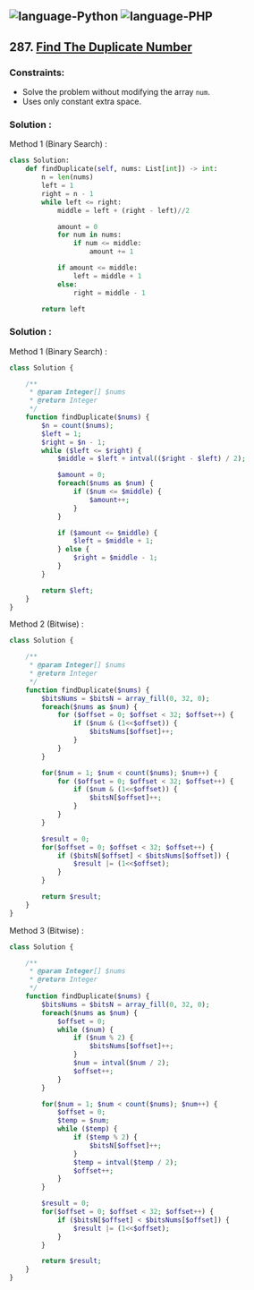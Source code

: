 ![language-Python](https://img.shields.io/badge/Python-ffd43b?style=for-the-badge&logo=PYTHON)
![language-PHP](https://img.shields.io/badge/PHP-acb1f9?style=for-the-badge&logo=PHP)
---

## 287. [Find The Duplicate Number](https://leetcode.com/problems/find-the-duplicate-number)

### Constraints:

- Solve the problem without modifying the array `num`.
- Uses only constant extra space.

### Solution :

Method 1 (Binary Search) :
```python
class Solution:
    def findDuplicate(self, nums: List[int]) -> int:
        n = len(nums)
        left = 1
        right = n - 1
        while left <= right:
            middle = left + (right - left)//2

            amount = 0
            for num in nums:
                if num <= middle:
                    amount += 1

            if amount <= middle:
                left = middle + 1
            else:
                right = middle - 1

        return left
```

### Solution :

Method 1 (Binary Search) :
```php
class Solution {

    /**
     * @param Integer[] $nums
     * @return Integer
     */
    function findDuplicate($nums) {
        $n = count($nums);
        $left = 1;
        $right = $n - 1;
        while ($left <= $right) {
            $middle = $left + intval(($right - $left) / 2);

            $amount = 0;
            foreach($nums as $num) {
                if ($num <= $middle) {
                    $amount++;
                }
            }

            if ($amount <= $middle) {
                $left = $middle + 1;
            } else {
                $right = $middle - 1;
            }
        }

        return $left;
    }
}
```

Method 2 (Bitwise) :
```php
class Solution {

    /**
     * @param Integer[] $nums
     * @return Integer
     */
    function findDuplicate($nums) {
        $bitsNums = $bitsN = array_fill(0, 32, 0);
        foreach($nums as $num) {
            for ($offset = 0; $offset < 32; $offset++) {
                if ($num & (1<<$offset)) {
                    $bitsNums[$offset]++;
                }
            }
        }

        for($num = 1; $num < count($nums); $num++) {
            for ($offset = 0; $offset < 32; $offset++) {
                if ($num & (1<<$offset)) {
                    $bitsN[$offset]++;
                }
            }
        }

        $result = 0;
        for($offset = 0; $offset < 32; $offset++) {
            if ($bitsN[$offset] < $bitsNums[$offset]) {
                $result |= (1<<$offset);
            }
        }

        return $result;
    }
}
```

Method 3 (Bitwise) :
```php
class Solution {

    /**
     * @param Integer[] $nums
     * @return Integer
     */
    function findDuplicate($nums) {
        $bitsNums = $bitsN = array_fill(0, 32, 0);
        foreach($nums as $num) {
            $offset = 0;
            while ($num) {
                if ($num % 2) {
                    $bitsNums[$offset]++;
                }
                $num = intval($num / 2);
                $offset++;
            }
        }

        for($num = 1; $num < count($nums); $num++) {
            $offset = 0;
            $temp = $num;
            while ($temp) {
                if ($temp % 2) {
                    $bitsN[$offset]++;
                }
                $temp = intval($temp / 2);
                $offset++;
            }
        }

        $result = 0;
        for($offset = 0; $offset < 32; $offset++) {
            if ($bitsN[$offset] < $bitsNums[$offset]) {
                $result |= (1<<$offset);
            }
        }

        return $result;
    }
}
```
